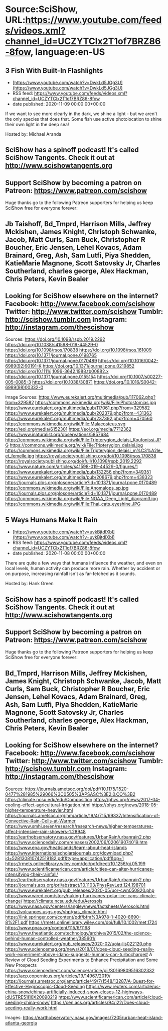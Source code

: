 # Source:SciShow, URL:https://www.youtube.com/feeds/videos.xml?channel_id=UCZYTClx2T1of7BRZ86-8fow, language:en-US

## 3 Fish With Built-In Flashlights
 - [https://www.youtube.com/watch?v=DwkLd5JGg3U](https://www.youtube.com/watch?v=DwkLd5JGg3U)
 - RSS feed: https://www.youtube.com/feeds/videos.xml?channel_id=UCZYTClx2T1of7BRZ86-8fow
 - date published: 2020-11-09 00:00:00+00:00

If we want to see more clearly in the dark, we shine a light - but we aren't the only species that does that. Some fish use active photolocation to shine their own light in the deep sea!

Hosted by: Michael Aranda

SciShow has a spinoff podcast! It's called SciShow Tangents. Check it out at http://www.scishowtangents.org
----------
Support SciShow by becoming a patron on Patreon: https://www.patreon.com/scishow
----------
Huge thanks go to the following Patreon supporters for helping us keep SciShow free for everyone forever:

Jb Taishoff, Bd_Tmprd, Harrison Mills, Jeffrey Mckishen, James Knight, Christoph Schwanke, Jacob, Matt Curls, Sam Buck, Christopher R Boucher, Eric Jensen, Lehel Kovacs, Adam Brainard, Greg, Ash, Sam Lutfi, Piya Shedden, KatieMarie Magnone, Scott Satovsky Jr, Charles Southerland, charles george, Alex Hackman, Chris Peters, Kevin Bealer
----------
Looking for SciShow elsewhere on the internet?
Facebook: http://www.facebook.com/scishow
Twitter: http://www.twitter.com/scishow
Tumblr: http://scishow.tumblr.com
Instagram: http://instagram.com/thescishow
----------
Sources:
https://doi.org/10.1098/rspb.2019.2292 
https://doi.org/10.1038/s41598-019-44529-0 
https://doi.org/10.1098/rsos.170838 
https://doi.org/10.1098/rsos.161009 
https://doi.org/10.1371/journal.pone.0198765 
https://doi.org/10.1371/journal.pone.0170489 
https://doi.org/10.1016/0042-6989(92)90191-K 
https://doi.org/10.1371/journal.pone.0219852 
https://doi.org/10.1111/j.1096-3642.1988.tb00882.x 
https://doi.org/10.1371/journal.pone.0155154 
https://doi.org/10.1007/s00227-005-0085-3 
https://doi.org/10.1038/30871 
https://doi.org/10.1016/S0042-6989(98)00332-0 

Image Sources:
https://www.eurekalert.org/multimedia/pub/117062.php?from=329582
https://commons.wikimedia.org/wiki/File:Photostomias.jpg
https://www.eurekalert.org/multimedia/pub/117061.php?from=329582
https://www.eurekalert.org/multimedia/pub/202379.php?from=431363
https://www.eurekalert.org/multimedia/pub/237392.php?from=470560
https://commons.wikimedia.org/wiki/File:Malacosteus.svg
https://eol.org/media/6152301
https://eol.org/media/7712362
https://www.inaturalist.org/observations/5857684
https://commons.wikimedia.org/wiki/File:Tripterygion_delaisi_Koufonissi.JPG
https://commons.wikimedia.org/wiki/File:Tripterygion_delaisi.jpg
https://commons.wikimedia.org/wiki/File:Tripterygion_delaisi_m%C3%A2le_et_femelle.jpg
https://royalsocietypublishing.org/doi/10.1098/rsos.170838
https://royalsocietypublishing.org/doi/full/10.1098/rspb.2019.2292
https://www.nature.com/articles/s41598-019-44529-0/figures/1
https://www.eurekalert.org/multimedia/pub/132256.php?from=349351
https://www.eurekalert.org/multimedia/pub/208679.php?from=438323
https://journals.plos.org/plosone/article?id=10.1371/journal.pone.0170489
https://commons.wikimedia.org/wiki/File:Anomalops_sp.jpg
https://journals.plos.org/plosone/article?id=10.1371/journal.pone.0170489
https://commons.wikimedia.org/wiki/File:NOAA_Deep_Light_diagram3.jpg
https://commons.wikimedia.org/wiki/File:Thai_cats_eyeshine.JPG

## 5 Ways Humans Make It Rain
 - [https://www.youtube.com/watch?v=uvkBjtdlXbI](https://www.youtube.com/watch?v=uvkBjtdlXbI)
 - RSS feed: https://www.youtube.com/feeds/videos.xml?channel_id=UCZYTClx2T1of7BRZ86-8fow
 - date published: 2020-11-08 00:00:00+00:00

There are quite a few ways that humans influence the weather, and even on local levels, human activity can produce more rain. Whether by accident or on purpose, increasing rainfall isn't as far-fetched as it sounds.

Hosted by: Hank Green

SciShow has a spinoff podcast! It's called SciShow Tangents. Check it out at http://www.scishowtangents.org
----------
Support SciShow by becoming a patron on Patreon: https://www.patreon.com/scishow
----------
Huge thanks go to the following Patreon supporters for helping us keep SciShow free for everyone forever:

Bd_Tmprd, Harrison Mills, Jeffrey Mckishen, James Knight, Christoph Schwanke, Jacob, Matt Curls, Sam Buck, Christopher R Boucher, Eric Jensen, Lehel Kovacs, Adam Brainard, Greg, Ash, Sam Lutfi, Piya Shedden, KatieMarie Magnone, Scott Satovsky Jr, Charles Southerland, charles george, Alex Hackman, Chris Peters, Kevin Bealer
----------
Looking for SciShow elsewhere on the internet?
Facebook: http://www.facebook.com/scishow
Twitter: http://www.twitter.com/scishow
Tumblr: http://scishow.tumblr.com
Instagram: http://instagram.com/thescishow
----------
Sources:
https://journals.ametsoc.org/doi/pdf/10.1175/1520-0477%281985%29066%3C0505%3APSASC%3E2.0.CO%3B2
https://climate.ncsu.edu/edu/Composition
https://phys.org/news/2017-04-cooling-effect-agricultural-irrigation.html
https://phys.org/news/2018-05-higher-temperature-heavier.html
https://journals.ametsoc.org/jhm/article/19/4/715/69337/Intensification-of-Convective-Rain-Cells-at-Warmer
https://www.smhi.se/en/research/research-news/higher-temperatures-affect-intensive-rain-showers-1.28948
https://earthobservatory.nasa.gov/features/UrbanRain/urbanrain2.php
https://www.sciencedaily.com/releases/2002/06/020619074019.htm
https://www.epa.gov/heatislands/learn-about-heat-islands
https://www.internationalscholarsjournals.org/download.php?id=528130810742519182.pdf&type=application/pdf&op=1
https://rmets.onlinelibrary.wiley.com/doi/pdfdirect/10.1256/qj.05.199
https://www.scientificamerican.com/article/cities-can-alter-hurricanes-intensifying-their-rainfall/
https://earthobservatory.nasa.gov/features/UrbanRain/urbanrain2.php
https://journals.aps.org/prl/abstract/10.1103/PhysRevLett.124.198701
https://www.eurekalert.org/pub_releases/2020-05/uor-cwn050820.php
https://www.wired.com/story/nuking-hurricanes-polar-ice-caps-climate-change/
https://climate.ncsu.edu/edu/Aerosols
https://www.nasa.gov/centers/langley/news/factsheets/Aerosols.html
https://volcanoes.usgs.gov/vhp/gas_climate.html
https://link.springer.com/content/pdf/bfm%3A978-1-4020-8690-8%2F1.pdf
https://rmets.onlinelibrary.wiley.com/doi/full/10.1002/met.1724
https://www.pnas.org/content/115/6/1168
https://www.theatlantic.com/technology/archive/2015/02/the-science-behind-human-controlled-weather/385601/
https://www.eurekalert.org/pub_releases/2020-02/uoia-lis022120.php
https://www.sciencemag.org/news/2018/01/does-cloud-seeding-really-work-experiment-above-idaho-suggests-humans-can-turbocharge#
A Review of Cloud Seeding Experiments to Enhance Precipitation and Some New Prospects
https://www.sciencedirect.com/science/article/pii/S0169809516302332
https://acp.copernicus.org/articles/19/14967/2019/
https://journals.ametsoc.org/jamc/article/49/7/1548/13287/A-Quest-for-Effective-Hygroscopic-Cloud-Seeding
https://www.reuters.com/article/us-china-snow/chinas-artificially-induced-snow-closes-12-highways-idUSTRE51I10X20090219
https://www.scientificamerican.com/article/cloud-seeding-china-snow/
https://cen.acs.org/articles/94/i22/Does-cloud-seeding-really-work.html

Images:
https://earthobservatory.nasa.gov/images/7205/urban-heat-island-atlanta-georgia

